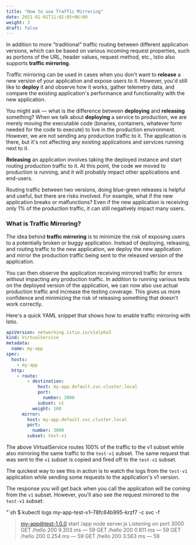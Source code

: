 ```yaml
---
title: "How to use Traffic Mirroring"
date: 2021-01-01T11:02:05+06:00
weight: 3
draft: false
---
```


In addition to more "traditional" traffic routing between different application versions, which can be based on various incoming request properties, such as portions of the URL, header values, request method, etc., Istio also supports **traffic mirroring**.

Traffic mirroring can be used in cases when you don't want to **release** a new version of your application and expose users to it. However, you'd still like to **deploy** it and observe how it works, gather telemetry data, and compare the existing application's performance and functionality with the new application.

You might ask — what is the difference between **deploying** and **releasing** something? When we talk about **deploying** a service to production, we are merely moving the executable code (binaries, containers, whatever form needed for the code to execute) to live in the production environment. However, we are not sending any production traffic to it. The application is there, but it's not affecting any existing applications and services running next to it.

**Releasing** an application involves taking the deployed instance and start routing production traffic to it. At this point, the code we moved to production is running, and it will probably impact other applications and end-users.

Routing traffic between two versions, doing blue-green releases is helpful and useful, but there are risks involved. For example, what if the new application breaks or malfunctions? Even if the new application is receiving only 1% of the production traffic, it can still negatively impact many users.

### What is Traffic Mirroring?

The idea behind **traffic mirroring** is to minimize the risk of exposing users to a potentially broken or buggy application. Instead of deploying, releasing, and routing traffic to the new application, we deploy the new application and mirror the production traffic being sent to the released version of the application.

You can then observe the application receiving mirrored traffic for errors without impacting any production traffic. In addition to running various tests on the deployed version of the application, we can now also use actual production traffic and increase the testing coverage. This gives us more confidence and minimizing the risk of releasing something that doesn't work correctly.

Here's a quick YAML snippet that shows how to enable traffic mirroring with Istio.

```yaml
apiVersion: networking.istio.io/v1alpha3
kind: VirtualService
metadata:
  name: my-app
spec:
  hosts:
    - my-app
  http:
    - route:
        - destination:
            host: my-app.default.svc.cluster.local
            port:
              number: 3000
            subset: v1
          weight: 100
      mirror:
        host: my-app.default.svc.cluster.local
        port:
          number: 3000
        subset: test-v1
```

The above VirtualService routes 100% of the traffic to the v1 subset while also mirroring the same traffic to the `test-v1` subset. The same request that was sent to the `v1` subset is copied and fired off to the `test-v1` subset.

The quickest way to see this in action is to watch the logs from the `test-v1` application while sending some requests to the application's v1 version.

The response you will get back when you call the application will be coming from the `v1` subset. However, you'll also see the request mirrored to the `test-v1` subset:

"`sh
$ kubectl logs my-app-test-v1–78fc64b995-krzf7 -c svc -f
> my-app@test-1.0.0 start /app
> node server.js
Listening on port 3000
GET /hello 200 9.303 ms — 59
GET /hello 200 0.811 ms — 59
GET /hello 200 0.254 ms — 59
GET /hello 200 3.563 ms — 59
```